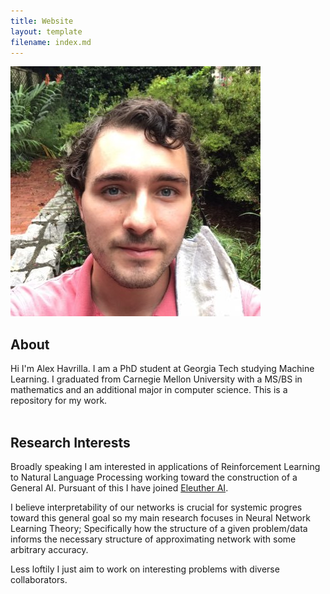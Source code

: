 ```yaml
---
title: Website
layout: template
filename: index.md
---
```


<img src="artifacts/alexh.jpg" class="portrait">

## About

<div>
Hi I'm Alex Havrilla. I am a PhD student at Georgia Tech studying Machine Learning. I graduated from Carnegie Mellon University with a MS/BS in mathematics and an additional major in computer science. This is a repository for my work.
</div>

<br/>

## Research Interests

Broadly speaking I am interested in applications of Reinforcement Learning to Natural Language Processing working toward the construction of a General AI. Pursuant of this I have joined <a href="https://github.com/Dahoas/DeepGalerkinMethod">Eleuther AI</a>.

I believe interpretability of our networks is crucial for systemic progres toward this general goal so my main research focuses in Neural Network Learning Theory; Specifically how the structure of a given problem/data informs the necessary structure of approximating network with some arbitrary accuracy.

Less loftily I just aim to work on interesting problems with diverse collaborators.
